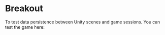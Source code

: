 # Breakout
To test data persistence between Unity scenes and game sessions.
You can test the game here:
